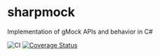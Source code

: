 # sharpmock
Implementation of gMock APIs and behavior in C#

![CI](https://github.com/rvlacil/sharpmock/workflows/CI/badge.svg)
[![Coverage Status](https://coveralls.io/repos/github/rvlacil/sharpmock/badge.svg?branch=master)](https://coveralls.io/github/rvlacil/sharpmock?branch=master)
